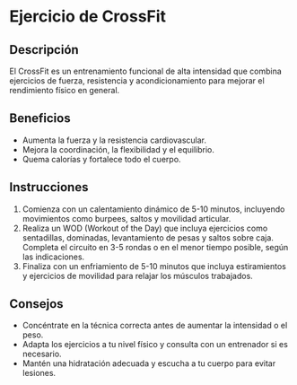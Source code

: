 # Ejercicio de CrossFit

## Descripción
El CrossFit es un entrenamiento funcional de alta intensidad que combina ejercicios de fuerza, resistencia y acondicionamiento para mejorar el rendimiento físico en general.

## Beneficios
- Aumenta la fuerza y la resistencia cardiovascular.
- Mejora la coordinación, la flexibilidad y el equilibrio.
- Quema calorías y fortalece todo el cuerpo.

## Instrucciones
1. Comienza con un calentamiento dinámico de 5-10 minutos, incluyendo movimientos como burpees, saltos y movilidad articular.
2. Realiza un WOD (Workout of the Day) que incluya ejercicios como sentadillas, dominadas, levantamiento de pesas y saltos sobre caja. Completa el circuito en 3-5 rondas o en el menor tiempo posible, según las indicaciones.
3. Finaliza con un enfriamiento de 5-10 minutos que incluya estiramientos y ejercicios de movilidad para relajar los músculos trabajados.

## Consejos
- Concéntrate en la técnica correcta antes de aumentar la intensidad o el peso.
- Adapta los ejercicios a tu nivel físico y consulta con un entrenador si es necesario.
- Mantén una hidratación adecuada y escucha a tu cuerpo para evitar lesiones.